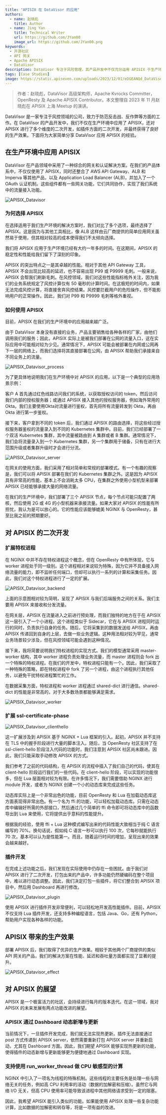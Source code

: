 ```yaml
---
title: "APISIX 在 DataVisor 的应用"
authors:
  - name: 赵晓彪
    title: Author
  - name: Jing Yan
    title: Technical Writer
    url: https://github.com/JYan00
    image_url: https://github.com/JYan00.png
keywords:
  - 开源社区
  - API 网关
  - Apache APISIX
  - DataVisor
description: DataVisor 专注于风险管理，其产品开发中不仅充分运用 APISIX 于生产环境，而且对 APISIX 进行多维度的二次开发，最终实现了卓越的生产效果。
tags: [Case Studies]
image: https://static.apiseven.com/uploads/2023/12/01/eDGEANQd_DataVisor-Cover.png
---
```


> 作者：赵晓彪，DataVisor 高级架构师，Apache Kvrocks Committer，OpenResty 及 Apache APISIX Contributor。本文整理自 2023 年 11 月赵晓彪在 APISIX 上海 Meetup 的演讲。
<!--truncate-->

DataVisor 是一家专注于风控领域的公司，致力于防范反击战、反作弊等方面的工作。在 DataVisor 的产品开发中，我们不仅在生产环境中应用了 APISIX，还对 APISIX 进行了多个维度的二次开发，如插件方面的二次开发，并最终获得了良好的生产效果。下面将为大家简单分享 DataVisor 应用 APISIX 的经验。

## 在生产环境中应用 APISIX

DataVisor 在产品领域中采用了一种综合的网关和认证解决方案。在我们的产品体系中，不仅仅使用了 APISIX，同时还整合了 AWS API Gateway、ALB 和 Imperva 等其他产品，以及 Application Load Balancer (ALB)，并加入了一个 OAuth 认证机制。这些组件都有一些网关功能，它们共同协作，实现了我们系统中的流量接入功能。

![APISIX_Datavisor](https://static.apiseven.com/uploads/2023/12/01/98FBGSY0_1.png)

### 为何选择 APISIX

在选择适用于我们生产环境的解决方案时，我们对比了多个选项，最终选择了 APISIX。这是因为与其他工具相比，像 ALB 这样由云厂商提供的简单应用网关虽然易于使用，但其相对较高的成本使得我们不太倾向选择。

我们将 APISIX 应用于生产环境已经有大约一年多的时间。在这期间，APISIX 的稳定性和性能给我们留下了深刻的印象。

APISIX 的突出特点之一是其卓越的性能。相对于其他 API Gateway 工具，APISIX 不会出现比较高的延迟，也不容易出现 P99 或 P9999 毛刺。一般来说，APISIX 会帮我们刷新毛刺。在风控领域，我们对这些性能指标格外关注，因为我们的业务系统规定了风控计算仅有 50 毫秒的计算时间。在这极短的时间内，如果无法完成风控计算，将直接舍弃风控结果。风控要拦截用户的危险操作，但不能影响用户的正常操作。因此，我们对 P99 和 P9999 毛刺等格外重视。

### 如何使用 APISIX

目前，APISIX 在我们的生产环境中的应用越来越广泛。

由于 DataVisor 本身没有直接的业务，产品主要销售给各种各样的厂家，由他们调用我们的服务；因此，APISIX 实际上是被我们部署在公网的流量入口，这在实际应用中可能相对较为少见。通常情况下，APISIX 可能会被部署在内网或公网再下一层的网络上，而我们选择将其直接部署在公网，由 APISIX 帮助我们承接来自不同业务上的流量。

![APISIX_Datavisor_process](https://static.apiseven.com/uploads/2023/12/01/aN1bmljK_2.png)

为了更具体地说明我们在生产环境中对 APISIX 的应用，以下是一个典型的应用场景示例：

客户 A 首先通过红色线路访问我们的系统，以获取授权访问的 token，然后访问我们内部的授权服务器；或通过 APISIX 接入其他的授权服务器，例如海外常用的 Okta。我们主要使用Okta对流量进行鉴权，首先将所有流量转发到 Okta，再由 Okta 进行第一步鉴权。

接下来，客户拿到不同的 token 后，我们通过 APISIX 的路由选择，将这些经过授权服务器鉴权的流量录入到不同的 Kubernetes 集群中。目前，我们已经部署了一个双活 Kubernetes 集群，其中流量被路由到 A 集群或者 B 集群。通常情况下，我们会将流量录入到一个 Kubernetes 集群，另一个集群用于储备，只有在进行大范围升级或者集群升级时才会进行分流。

![APISIX_Datavisor_server](https://static.apiseven.com/uploads/2023/12/01/w2VYY9Ji_3.png)

在网关的使用方面，我们采用了相对简单和常规的部署模式。有一个有趣的观察是，我们可以将 APISIX 部署在我们的 Kubernetes 集群之外。这是因为 APISIX 具有非常高的性能，基本上不会消耗太多 CPU，在集群之外使用小型机型来部署 APISIX 已经能够承接大量的网络流量。

在我们的生产环境中，我们部署了三个 APISIX 节点，每个节点可能只配置了两核，然后使用 2G 或 4G 的小型机器来承接流量。如果大家对 APISIX 的性能有所担忧，我认为是可以放心的。它的性能应该能够媲美 NGINX 与 OpenResty，甚至比我之前的预期要好。

## 对 APISIX 的二次开发

### 扩展特权进程

在 NGINX 中并不存在特权进程这个概念，但在 OpenResty 中有所体现，它与 worker 进程处于同一级别。这个进程相对来说较为特殊，因为它并不具备接入网络流量的能力，即不监听任何端口，但却可以执行一系列的计算和采集任务。因此，我们对这个特权进程进行了一定的扩展。

![APISIX_Datavisor_backend](https://static.apiseven.com/uploads/2023/12/01/VNkXA43W_4.png)

上面的示意图相对较为简明，呈现了 APISIX 与我们后端服务之间的关系。我们主要用 APISIX 来接收和分发流量。

在网关层，APISIX 在流量进入之前进行预处理，而我们独特的地方在于在 APISIX 这一层引入了一个小进程。这个进程类似于 Sidecar，它在与 APISIX 进程同时运行的同时，负责执行自身的任务。随后，它将采集到的数据发送给 APISIX，再由 APISIX 传递回到自身的上层，去做一些业务逻辑。这种用法相对较为罕见，通常业务场景较少涉及，但在风控领域可能会遇到这种情况。

接下来，我将简要说明我们特权进程的实现方式。我们的模型通常采用 master-worker 结构，其中 worker 进程负责处理业务流量，而 master 进程则会 fork 出一个特殊的特权进程。在我们的开发中，特权进程只能有一个。因此，我们采取了一种特殊的策略，即在特权进程中 fork 了另一个进程，由这个进程执行其他任务，以避免干扰特权进程繁忙的工作。

在数据采集方面，特权进程和 worker 进程通过 shared-dict 进行通信。shared-dict 的性能是非常高的，对于大多数场景都能够满足需求。

![APISIX_Datavisor_worker](https://static.apiseven.com/uploads/2023/12/01/AXvYYBiG_5.png)

### 扩展 ssl-certificate-phase

![APISIX_Datavisor_clienthello](https://static.apiseven.com/uploads/2023/12/01/CPnBHmIW_6.png)

这一扩展涉及到 APISIX 基于 NGINX + Lua 框架的引入。起初，APISIX 并不支持在 TLS 中的握手阶段进行大量的脚本注入。随后，当 OpenResty 社区支持了在 ssl-client-hello 阶段注入代码的功能时，我们注意到 APISIX 社区尚未跟进。因此，我们只能采取手动修改 APISIX 的方式。

我们参考了之前的代码结构，在 APISIX 的流程中插入了我们自己的代码，使其在 client-hello 阶段运行我们的一些代码。在 client-hello 阶段，可以实现的功能很多，但在 Lua 层面相对较为有限。在许多情况下，我们需要借助 NGINX 进行 module 开发，或者为 NGINX 创建一个小的动态库来完成这些任务。

动态库实际上是一个非常出色的功能，目前 OpenResty 和 Lua 在加载动态库这方面表现得非常出色。有一个名为 ffi 的功能，可以轻松加载动态库。只需在动态库中编辑好所需的外部接口，然后通过几个简单的 ffi 命令即可将动态库中的函数导出到 Lua 来使用，它将提供出乎意料的性能提升。

根据我的经验，使用 ffi + Lua 这种模式编写出来的代码性能大致相当于纯 C 语言编写的 70%。换句话说，假如纯 C 语言一秒可以执行 100 次，它每秒就能执行 70 次，基本可以认为是性能第一。而且，随着运行时间的增加，呈现出来的效果会越来越好。

### 插件开发

在完成上述功能之后，我们发现在实际使用中仍存在一些困扰。由于我们对 APISIX 进行了二次开发，打包出来的产品中，许多功能仍然硬编码在整个项目中，难以进行动态调整。因此，我们决定打包一些插件，将它们整合到 APISIX 项目中，然后用 Dashboard 再进行修改。

![APISIX_Datavisor_plugin](https://static.apiseven.com/uploads/2023/12/01/6qx3Rqi1_7.png)

使用 APISIX 进行插件开发非常便利，可以轻松地开发高性能插件。目前，APISIX 不仅支持 Lua 插件开发，还支持多种编程语言，包括 Java、Go，还有 Python，帮助用户实现各种各样的功能。

## APISIX 带来的生产效果

部署 APISIX 后，我们取得了优异的生产效果。相较于其他两个厂商提供的类似 API 网关的产品，我们的解决方案在性能、延迟和吞吐量方面都实现了显著的提升。

![APISIX_Datavisor_effect](https://static.apiseven.com/uploads/2023/12/01/vMYMM2cA_8.png)

## 对 APISIX 的展望

APISIX 是一个极富活力的社区，会持续进行每月的版本迭代。在这一领域，我对 APISIX 的未来发展有两点功能改进的展望。

### APISIX 通过 Dashboard 动态新增与更新

当前情况下，一旦插件开发完成，我们就无法实现热更新。插件无法直接通过 post 方式传递到 APISIX server，依然需要重新打包 APISIX server 并重新启动，尤其在 Dashboard 方面。因此，我们期望 APISIX 能够实现热更新的功能，使得插件的动态新增与更新能够更为便捷地通过 Dashboard 实现。

### 支持使用 run_worker_thread 做 CPU 敏感型的计算

NGINX 中引入了一项名为线程的特殊机制。这些线程的主要任务是处理一些与网络无关的任务，例如高 CPU 利用率的活动（数据的加解密和压缩）。虽然它与网络 I/O 无关，但高 CPU 使用率可能导致该进程中其他网络请求受到一定的阻塞。

因此，我希望 APISIX 能引入类似的功能。如果能使用 APISIX 处理一些复杂功能计算，比如数据的加解密和转存等，将是一项有益的改进。

